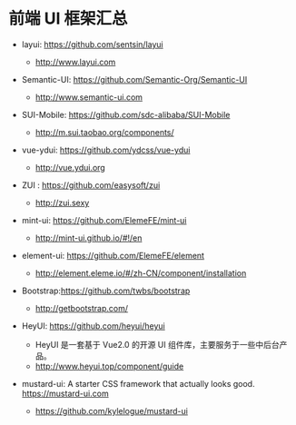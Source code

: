 # 前端 UI 框架汇总

* layui: https://github.com/sentsin/layui
  - http://www.layui.com

* Semantic-UI: https://github.com/Semantic-Org/Semantic-UI
  - http://www.semantic-ui.com

* SUI-Mobile: https://github.com/sdc-alibaba/SUI-Mobile
  - http://m.sui.taobao.org/components/

* vue-ydui: https://github.com/ydcss/vue-ydui
  - http://vue.ydui.org

* ZUI : https://github.com/easysoft/zui
  - http://zui.sexy

* mint-ui: https://github.com/ElemeFE/mint-ui
  - http://mint-ui.github.io/#!/en

* element-ui: https://github.com/ElemeFE/element
  - http://element.eleme.io/#/zh-CN/component/installation

* Bootstrap:https://github.com/twbs/bootstrap
  - http://getbootstrap.com/

* HeyUI: https://github.com/heyui/heyui
  - HeyUI 是一套基于 Vue2.0 的开源 UI 组件库，主要服务于一些中后台产品。
  - http://www.heyui.top/component/guide
  
* mustard-ui: A starter CSS framework that actually looks good. https://mustard-ui.com
  - https://github.com/kylelogue/mustard-ui

